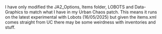 I have only modified the JA2_Options, Items folder, LOBOTS and Data-Graphics to match what I have in my Urban Chaos patch. This means it runs on the latest experimental with Lobots (16/05/2025) but given the items.xml comes straight from UC there may be some weirdness with inventories and stuff. 
